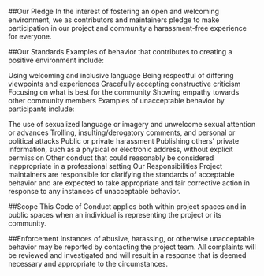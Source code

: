 ##Our Pledge In the interest of fostering an open and welcoming environment, we as contributors and maintainers pledge to make participation in our project and community a harassment-free experience for everyone.

##Our Standards Examples of behavior that contributes to creating a positive environment include:

Using welcoming and inclusive language Being respectful of differing viewpoints and experiences Gracefully accepting constructive criticism Focusing on what is best for the community Showing empathy towards other community members Examples of unacceptable behavior by participants include:

The use of sexualized language or imagery and unwelcome sexual attention or advances Trolling, insulting/derogatory comments, and personal or political attacks Public or private harassment Publishing others' private information, such as a physical or electronic address, without explicit permission Other conduct that could reasonably be considered inappropriate in a professional setting Our Responsibilities Project maintainers are responsible for clarifying the standards of acceptable behavior and are expected to take appropriate and fair corrective action in response to any instances of unacceptable behavior.

##Scope This Code of Conduct applies both within project spaces and in public spaces when an individual is representing the project or its community.

##Enforcement Instances of abusive, harassing, or otherwise unacceptable behavior may be reported by contacting the project team. All complaints will be reviewed and investigated and will result in a response that is deemed necessary and appropriate to the circumstances.